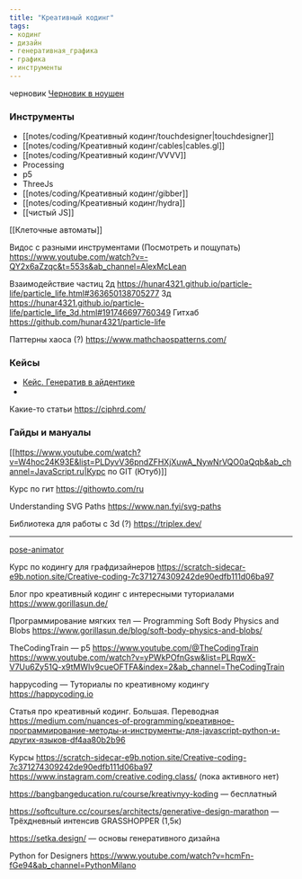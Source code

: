 ```yaml
---
title: "Креативный кодинг"
tags:
- кодинг
- дизайн
- генеративная_графика
- графика
- инструменты
---
```

черновик
[Черновик в ноушен](https://www.notion.so/pustota/4eb68a367ed94e5497f7d97d667007d9)

### Инструменты

- [[notes/coding/Креативный кодинг/touchdesigner|touchdesigner]]
- [[notes/coding/Креативный кодинг/cables|cables.gl]]
- [[notes/coding/Креативный кодинг/VVVV]]
- Processing
- p5
- ThreeJs
- [[notes/coding/Креативный кодинг/gibber]]
- [[notes/coding/Креативный кодинг/hydra]]
- [[чистый JS]]


[[Клеточные автоматы]]

Видос с разными инструментами (Посмотреть и пощупать)
https://www.youtube.com/watch?v=-QY2x6aZzqc&t=553s&ab_channel=AlexMcLean

Взаимодействие частиц
2д
https://hunar4321.github.io/particle-life/particle_life.html#363650138705277
3д
https://hunar4321.github.io/particle-life/particle_life_3d.html#191746697760349
Гитхаб
https://github.com/hunar4321/particle-life

Паттерны хаоса (?)
https://www.mathchaospatterns.com/

### Кейсы

- [Кейс. Генератив в айдентике](https://vc.ru/design/323434-generativnaya-grafika-v-brendinge)
- 



Какие-то статьи
https://ciphrd.com/


### Гайды и мануалы

[[https://www.youtube.com/watch?v=W4hoc24K93E&list=PLDyvV36pndZFHXjXuwA_NywNrVQO0aQqb&ab_channel=JavaScript.ru|Курс по GIT (Ютуб)]]

Курс по гит
https://githowto.com/ru

Understanding SVG Paths
https://www.nan.fyi/svg-paths

Библиотека для работы с 3d (?)
https://triplex.dev/


___
[pose-animator](https://github.com/yemount/pose-animator)

Курс по кодингу для графдизайнеров
https://scratch-sidecar-e9b.notion.site/Creative-coding-7c371274309242de90edfb111d06ba97

Блог про креативный кодинг с интересными туториалами
https://www.gorillasun.de/

Программирование мягких тел — Programming Soft Body Physics and Blobs
https://www.gorillasun.de/blog/soft-body-physics-and-blobs/


TheCodingTrain — p5
https://www.youtube.com/@TheCodingTrain
https://www.youtube.com/watch?v=yPWkPOfnGsw&list=PLRqwX-V7Uu6Zy51Q-x9tMWIv9cueOFTFA&index=2&ab_channel=TheCodingTrain


happycoding — Туториалы по креативному кодингу
https://happycoding.io

Статья про креативный кодинг. Большая. Переводная
https://medium.com/nuances-of-programming/креативное-программирование-методы-и-инструменты-для-javascript-python-и-других-языков-df4aa80b2b96


Курсы
https://scratch-sidecar-e9b.notion.site/Creative-coding-7c371274309242de90edfb111d06ba97
https://www.instagram.com/creative.coding.class/ (пока активного нет)

https://bangbangeducation.ru/course/kreativnyy-koding — бесплатный

https://softculture.cc/courses/architects/generative-design-marathon — Трёхдневный интенсив GRASSHOPPER (1,5к)

https://setka.design/ — основы генеративного дизайна

Python for Designers
https://www.youtube.com/watch?v=hcmFn-fGe94&ab_channel=PythonMilano
